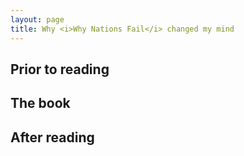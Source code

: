 ```yaml
---
layout: page
title: Why <i>Why Nations Fail</i> changed my mind
---
```


## Prior to reading

## The book

## After reading
